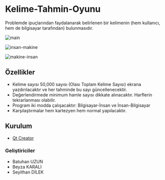 # Kelime-Tahmin-Oyunu
Problemde ipuçlarından faydalanarak belirlenen bir kelimenin (hem kullanıcı, hem de bilgisayar tarafından) bulunmasıdır.

![main](https://user-images.githubusercontent.com/39219223/100924813-299fca80-34f2-11eb-81c4-3d1c7354f876.JPG)

![insan-makine](https://user-images.githubusercontent.com/39219223/100924784-1ee53580-34f2-11eb-9a4b-b6bf876d0348.JPG)

![makine-insan](https://user-images.githubusercontent.com/39219223/100924719-05dc8480-34f2-11eb-8e5c-4ad55c7b9532.JPG)

## Özellikler
* Kelime sayısı 50,000 sayısı (Olası Toplam Kelime Sayısı) ekrana yazdırılacaktır ve her tahminde bu sayı güncellenecektir.
* Değerlendirmede minimum hamle sayısı dikkate alınacaktır. Harflerin tekrarlanması olabilir.
* Program iki modda çalışacaktır: Bilgisayar-İnsan ve İnsan-Bilgisayar
* Karşılaştırmalar hem kartezyen hem normal yapılacaktır.

## Kurulum
- [Qt Creator](https://www.qt.io/download)

### Geliştiriciler
- Batuhan UZUN    
- Beyza KARALI    
- Seyithan DİLEK    
